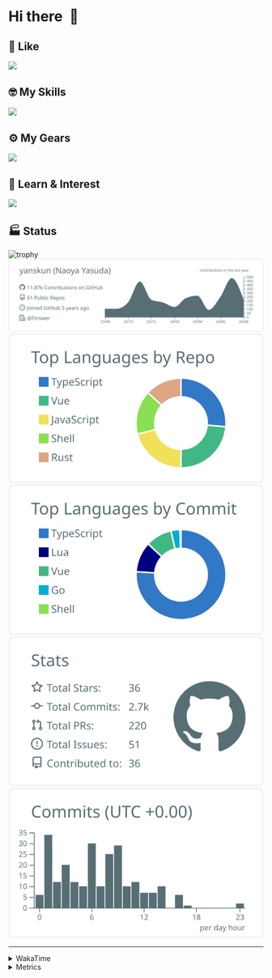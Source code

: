 # Hi there&nbsp; :wave:

## 💌 Like
<img src="https://go-skill-icons.vercel.app/api/icons?i=github" />

## 🤓 My Skills
<img src="https://go-skill-icons.vercel.app/api/icons?i=js,ts,vue,nuxtjs,react,nextjs,go,lua,git" />

## ⚙️ My Gears
<img src="https://go-skill-icons.vercel.app/api/icons?i=neovim,vscode,githubcopilot,alacritty,tmux" />

## 📖 Learn & Interest
<img src="https://go-skill-icons.vercel.app/api/icons?i=rust,deno,css,zig,playwright,githubactions,storybook,netlify,eslint" />


<!-- https://github.com/ryo-ma/github-profile-trophy -->

## 🏭 Status

<img src="https://github-profile-trophy.vercel.app/?username=yanskun&theme=onedark&row=1" alt="trophy">

<!-- https://github.com/vn7n24fzkq/github-profile-summary-cards -->
<picture>
  <source media="(prefers-color-scheme: dark)" srcset="https://raw.githubusercontent.com/yanskun/yanskun/master/profile-summary-card-output/nord_dark/0-profile-details.svg">
 <img src="https://raw.githubusercontent.com/yanskun/yanskun/master/profile-summary-card-output/default/0-profile-details.svg">
</picture>
<br>
<picture>
  <source media="(prefers-color-scheme: dark)" srcset="https://raw.githubusercontent.com/yanskun/yanskun/master/profile-summary-card-output/nord_dark/1-repos-per-language.svg">
 <img src="https://raw.githubusercontent.com/yanskun/yanskun/master/profile-summary-card-output/default/1-repos-per-language.svg">
</picture>
<picture>
  <source media="(prefers-color-scheme: dark)" srcset="https://raw.githubusercontent.com/yanskun/yanskun/master/profile-summary-card-output/nord_dark/2-most-commit-language.svg">
 <img src="https://raw.githubusercontent.com/yanskun/yanskun/master/profile-summary-card-output/default/2-most-commit-language.svg">
</picture>
<br>
<picture>
  <source media="(prefers-color-scheme: dark)" srcset="https://raw.githubusercontent.com/yanskun/yanskun/master/profile-summary-card-output/nord_dark/3-stats.svg">
 <img src="https://raw.githubusercontent.com/yanskun/yanskun/master/profile-summary-card-output/default/3-stats.svg">
</picture>
<picture>
  <source media="(prefers-color-scheme: dark)" srcset="https://raw.githubusercontent.com/yanskun/yanskun/master/profile-summary-card-output/nord_dark/4-productive-time.svg">
 <img src="https://raw.githubusercontent.com/yanskun/yanskun/master/profile-summary-card-output/default/4-productive-time.svg">
</picture>

---

<details>
  <summary>WakaTime</summary>
<!--START_SECTION:waka-->
![Code Time](http://img.shields.io/badge/Code%20Time-1%2C155%20hrs%2029%20mins-blue)

**🐱 My GitHub Data** 

> 📦 131.2 kB Used in GitHub's Storage 
 > 
> 🏆 1,846 Contributions in the Year 2024
 > 
> 💼 Opted to Hire
 > 
> 📜 113 Public Repositories 
 > 
> 🔑 3 Private Repositories 
 > 
**I'm an Early 🐤** 

```text
🌞 Morning                3139 commits        ███░░░░░░░░░░░░░░░░░░░░░░   13.66 % 
🌆 Daytime                10962 commits       ████████████░░░░░░░░░░░░░   47.71 % 
🌃 Evening                5690 commits        ██████░░░░░░░░░░░░░░░░░░░   24.76 % 
🌙 Night                  3187 commits        ███░░░░░░░░░░░░░░░░░░░░░░   13.87 % 
```
📅 **I'm Most Productive on Tuesday** 

```text
Monday                   2971 commits        ███░░░░░░░░░░░░░░░░░░░░░░   12.93 % 
Tuesday                  5066 commits        ██████░░░░░░░░░░░░░░░░░░░   22.05 % 
Wednesday                3949 commits        ████░░░░░░░░░░░░░░░░░░░░░   17.19 % 
Thursday                 3996 commits        ████░░░░░░░░░░░░░░░░░░░░░   17.39 % 
Friday                   2927 commits        ███░░░░░░░░░░░░░░░░░░░░░░   12.74 % 
Saturday                 1873 commits        ██░░░░░░░░░░░░░░░░░░░░░░░   08.15 % 
Sunday                   2196 commits        ██░░░░░░░░░░░░░░░░░░░░░░░   09.56 % 
```


📊 **This Week I Spent My Time On** 

```text
🕑︎ Time Zone: Asia/Tokyo

💬 Programming Languages: 
TypeScript               34 hrs 9 mins       ███████████████████████░░   91.09 % 
Markdown                 32 mins             ░░░░░░░░░░░░░░░░░░░░░░░░░   01.44 % 
Image (svg)              32 mins             ░░░░░░░░░░░░░░░░░░░░░░░░░   01.44 % 
JSON                     31 mins             ░░░░░░░░░░░░░░░░░░░░░░░░░   01.41 % 
Other                    22 mins             ░░░░░░░░░░░░░░░░░░░░░░░░░   01.02 % 

🔥 Editors: 
VS Code                  35 hrs 7 mins       ███████████████████████░░   93.68 % 
Neovim                   2 hrs 22 mins       ██░░░░░░░░░░░░░░░░░░░░░░░   06.32 % 

💻 Operating System: 
Mac                      37 hrs 29 mins      █████████████████████████   100.00 % 
```


 Last Updated on 24/08/2024 06:13:32 UTC
<!--END_SECTION:waka-->
</details>

<details>
  <summary>Metrics</summary>
  <img src="https://github.com/yanskun/yanskun/blob/main/github-metrics.svg" alt="Metrics">
</details>
